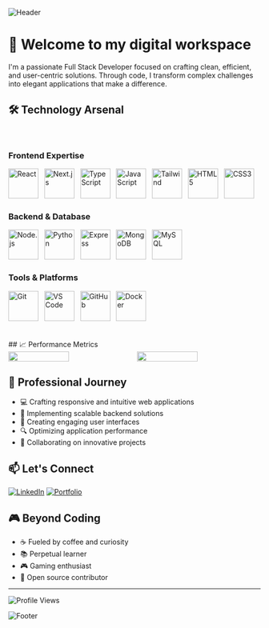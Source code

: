 ![Header](https://capsule-render.vercel.app/api?type=waving&color=0:2C3E50,100:3498DB&height=200&section=header&text=Joedev&fontSize=60&fontColor=FFFFFF&fontAlignY=35&desc=Full%20Stack%20Developer&descSize=20&descAlignY=55&animation=fadeIn)

# 👋 Welcome to my digital workspace

I'm a passionate Full Stack Developer focused on crafting clean, efficient, and user-centric solutions. Through code, I transform complex challenges into elegant applications that make a difference.

## 🛠️ Technology Arsenal

<div style="padding: 20px 0;">

### Frontend Expertise
<p>
  <img src="https://skillicons.dev/icons?i=react" width="60" height="60" alt="React" />&nbsp;&nbsp;
  <img src="https://skillicons.dev/icons?i=nextjs" width="60" height="60" alt="Next.js" />&nbsp;&nbsp;
  <img src="https://skillicons.dev/icons?i=ts" width="60" height="60" alt="TypeScript" />&nbsp;&nbsp;
  <img src="https://skillicons.dev/icons?i=js" width="60" height="60" alt="JavaScript" />&nbsp;&nbsp;
  <img src="https://skillicons.dev/icons?i=tailwind" width="60" height="60" alt="Tailwind" />&nbsp;&nbsp;
  <img src="https://skillicons.dev/icons?i=html" width="60" height="60" alt="HTML5" />&nbsp;&nbsp;
  <img src="https://skillicons.dev/icons?i=css" width="60" height="60" alt="CSS3" />
</p>

### Backend & Database
<p>
  <img src="https://skillicons.dev/icons?i=nodejs" width="60" height="60" alt="Node.js" />&nbsp;&nbsp;
  <img src="https://skillicons.dev/icons?i=python" width="60" height="60" alt="Python" />&nbsp;&nbsp;
  <img src="https://skillicons.dev/icons?i=express" width="60" height="60" alt="Express" />&nbsp;&nbsp;
  <img src="https://skillicons.dev/icons?i=mongodb" width="60" height="60" alt="MongoDB" />&nbsp;&nbsp;
  <img src="https://skillicons.dev/icons?i=mysql" width="60" height="60" alt="MySQL" />
</p>

### Tools & Platforms
<p>
  <img src="https://skillicons.dev/icons?i=git" width="60" height="60" alt="Git" />&nbsp;&nbsp;
  <img src="https://skillicons.dev/icons?i=vscode" width="60" height="60" alt="VS Code" />&nbsp;&nbsp;
  <img src="https://skillicons.dev/icons?i=github" width="60" height="60" alt="GitHub" />&nbsp;&nbsp;
  <img src="https://skillicons.dev/icons?i=docker" width="60" height="60" alt="Docker" />
</p>

</div>
## 📈 Performance Metrics

<div style="display: flex; gap: 10px;">
  <img width="49%" src="https://github-readme-stats.vercel.app/api?username=Joedev&show_icons=true&theme=github_dark&hide_border=true&bg_color=0d1117&title_color=58a6ff&icon_color=58a6ff&text_color=c9d1d9" />
  <img width="49%" src="https://github-readme-streak-stats.herokuapp.com/?user=Joedev&theme=github-dark-blue&hide_border=true&background=0d1117&stroke=58a6ff&ring=58a6ff&fire=58a6ff&currStreakNum=c9d1d9&sideNums=c9d1d9&currStreakLabel=c9d1d9&sideLabels=c9d1d9&dates=c9d1d9" />
</div>

## 🌱 Professional Journey

- 💻 Crafting responsive and intuitive web applications
- 🚀 Implementing scalable backend solutions
- 🎨 Creating engaging user interfaces
- 🔍 Optimizing application performance
- 🤝 Collaborating on innovative projects

## 📫 Let's Connect

[![LinkedIn](https://img.shields.io/badge/LinkedIn-%230077B5.svg?style=for-the-badge&logo=linkedin&logoColor=white)](https://www.linkedin.com/in/your-profile)
[![Portfolio](https://img.shields.io/badge/Portfolio-%23000000.svg?style=for-the-badge&logo=firefox&logoColor=white)](your-portfolio-url)

## 🎮 Beyond Coding

- ☕ Fueled by coffee and curiosity
- 📚 Perpetual learner
- 🎮 Gaming enthusiast
- 🌟 Open source contributor

---

<p>
  <img src="https://komarev.com/ghpvc/?username=Joedev&label=Profile%20Views&color=0e75b6&style=flat" alt="Profile Views" />
</p>

![Footer](https://capsule-render.vercel.app/api?type=waving&color=0:3498DB,100:2C3E50&height=100&section=footer)
